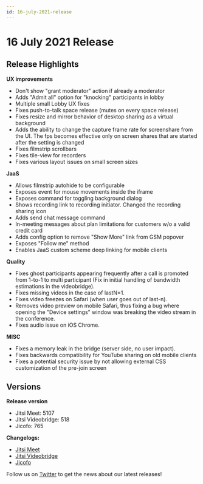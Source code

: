 ```yaml
---
id: 16-july-2021-release
---
```


# 16 July 2021 Release

## Release Highlights

**UX improvements**

* Don't show "grant moderator" action if already a moderator
* Adds "Admit all" option for "knocking" participants in lobby
* Multiple small Lobby UX fixes
* Fixes push-to-talk space release (mutes on every space release)
* Fixes resize and mirror behavior of desktop sharing as a virtual background
* Adds the ability to change the capture frame rate for screenshare from the UI. The fps becomes effective only on screen shares that are started after the setting is changed
* Fixes filmstrip scrollbars
* Fixes tile-view for recorders
* Fixes various layout issues on small screen sizes

**JaaS**

* Allows filmstrip autohide to be configurable
* Exposes event for mouse movements inside the iframe
* Exposes command for toggling background dialog
* Shows recording link to recording initiator. Changed the recording sharing icon
* Adds send chat message command
* In-meeting messages about plan limitations for customers w/o a valid credit card
* Adds config option to remove "Show More" link from GSM popover
* Exposes "Follow me" method
* Enables JaaS custom scheme deep linking for mobile clients

**Quality**

* Fixes ghost participants appearing frequently after a call is promoted from 1-to-1 to multi participant (Fix in initial handling of bandwidth estimations in the videobridge).
* Fixes missing videos in the case of lastN=1.
* Fixes video freezes on Safari (when user goes out of last-n).
* Removes video preview on mobile Safari, thus fixing a bug where opening the "Device settings" window was breaking the video stream in the conference.
* Fixes audio issue on iOS Chrome.

**MISC**

* Fixes a memory leak in the bridge (server side, no user impact).
* Fixes backwards compatibility for YouTube sharing on old mobile clients
* Fixes a potential security issue by not allowing external CSS customization of the pre-join screen

## Versions

**Release version**

* Jitsi Meet: 5107
* Jitsi Videobridge: 518
* Jicofo: 765

**Changelogs:**

* [Jitsi Meet](https://github.com/jitsi/jitsi-meet/compare/release-5054-hf...release-5107-hf)
* [Jitsi Videobridge](https://github.com/jitsi/jitsi-videobridge/compare/b24f756c...2a0848b8)
* [Jicofo](https://github.com/jitsi/jicofo/compare/756...765)

Follow us on [Twitter](https://twitter.com/JaaSOfficial) to get the news about our latest releases!

